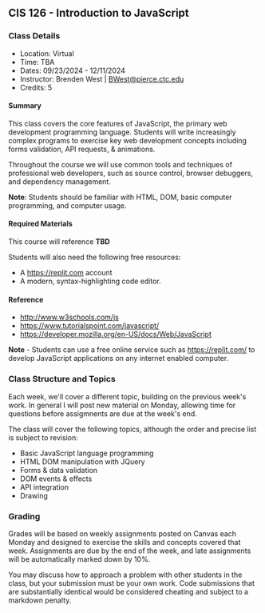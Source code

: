 CIS 126 - Introduction to JavaScript
--------

### Class Details

* Location: Virtual
* Time: TBA
* Dates: 09/23/2024 - 12/11/2024
* Instructor: Brenden West | BWest@pierce.ctc.edu
* Credits: 5

#### Summary

This class covers the core features of JavaScript, the primary web development programming language. Students will write increasingly complex programs to exercise key web development concepts including forms validation, API requests, & animations.

Throughout the course we will use common tools and techniques of professional web developers, such as source control, browser debuggers, and dependency management.

**Note**: Students should be familiar with HTML, DOM, basic computer programming, and computer usage.

#### Required Materials

This course will reference **TBD** 

Students will also need the following free resources:

* A https://replit.com account
* A modern, syntax-highlighting code editor.

#### Reference

- http://www.w3schools.com/js
- https://www.tutorialspoint.com/javascript/
- https://developer.mozilla.org/en-US/docs/Web/JavaScript

**Note** - Students can use a free online service such as https://replit.com/ to develop JavaScript applications on any internet enabled computer.

### Class Structure and Topics

Each week, we'll cover a different topic, building on the previous week's work. In general I will post new material on Monday, allowing time for questions before assigmnents are due at the week's end.

The class will cover the following topics, although the order and precise list is subject to revision:

- Basic JavaScript language programming
- HTML DOM manipulation with JQuery
- Forms & data validation
- DOM events & effects
- API integration
- Drawing

### Grading

Grades will be based on weekly assignments posted on Canvas each Monday and  designed to exercise the skills and concepts covered that week. Assignments are due by the end of the week, and late assignments will be automatically marked down by 10%.

You may discuss how to approach a problem with other students in the class, but your submission must be your own work. Code submissions that are substantially identical would be considered cheating and subject to a markdown penalty.
